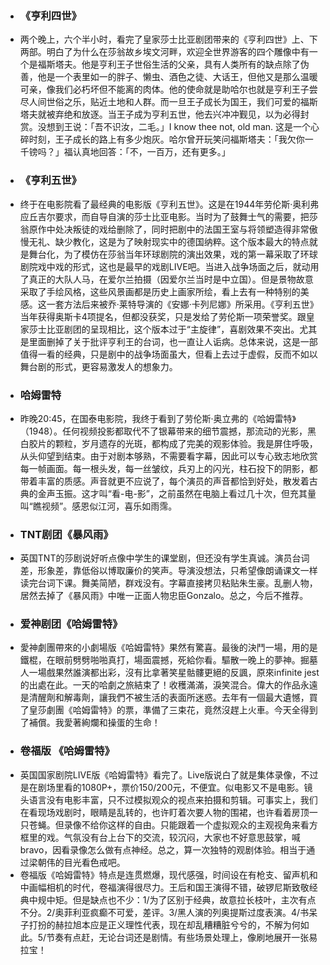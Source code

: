 - ### 《亨利四世》
- 两个晚上，六个半小时，看完了皇家莎士比亚剧团带来的《亨利四世》上、下两部。明白了为什么在莎翁故乡埃文河畔，欢迎全世界游客的四个雕像中有一个是福斯塔夫。他是亨利王子世俗生活的父亲，具有人类所有的缺点除了伪善，他是一个表里如一的胖子、懒虫、酒色之徒、大话王，但他又是那么温暖可亲，像我们必朽坏但不能离的肉体。他的使命就是助哈尔也就是亨利王子尝尽人间世俗之乐，贴近土地和人群。而一旦王子成长为国王，我们可爱的福斯塔夫就被弃绝和放逐。当王子成为亨利五世，他去兴冲冲觐见，以为必得封赏。没想到王说：「吾不识汝，二毛。」I know thee not, old man. 这是一个心碎时刻，王子成长的路上有多少炮灰。哈尔曾开玩笑问福斯塔夫：「我欠你一千镑吗？」福认真地回答：「不，一百万，还有更多。」
- ### 《亨利五世》
- 终于在电影院看了最经典的电影版《亨利五世》。这是在1944年劳伦斯·奥利弗应丘吉尔要求，而自导自演的莎士比亚电影。当时为了鼓舞士气的需要，把莎翁原作中处决叛徒的戏给删除了，同时把剧中的法国王室与将领塑造得非常傲慢无礼、缺少教化，这是为了映射现实中的德国纳粹。这个版本最大的特点就是舞台化，为了模仿在莎翁当年环球剧院的演出效果，戏的第一幕采取了环球剧院戏中戏的形式，这也是最早的戏剧LIVE吧。当进入战争场面之后，就动用了真正的大队人马，在爱尔兰拍摄（因爱尔兰当时是中立国）。但是景物故意采取了手绘风格，这些风景画都是历史上画家所绘，看上去有一种特别的美感。这一套方法后来被乔·莱特导演的《安娜·卡列尼娜》所采用。《亨利五世》当年获得奥斯卡4项提名，但都没获奖，只是发给了劳伦斯一项荣誉奖。跟皇家莎士比亚剧团的呈现相比，这个版本过于“主旋律”，喜剧效果不突出。尤其是里面删掉了关于批评亨利王的台词，也一直让人诟病。总体来说，这是一部值得一看的经典，只是剧中的战争场面虽大，但看上去过于虚假，反而不如以舞台剧的形式，更容易激发人的想象力。
- ### 哈姆雷特
- 昨晚20:45，在国泰电影院，我终于看到了劳伦斯·奥立弗的《哈姆雷特》（1948）。任何视频投影都取代不了银幕带来的细节震撼，那流动的光影，黑白胶片的颗粒，岁月遗存的光斑，都构成了完美的观影体验。我是屏住呼吸，从头仰望到结束。由于对剧本够熟，不需要看字幕，因此可以专心致志地欣赏每一帧画面。每一根头发，每一丝皱纹，兵刃上的闪光，柱石投下的阴影，都带着丰富的质感。声音就更不应说了，每个演员的声音都恰到好处，散发着古典的金声玉振。这才叫“看-电-影”，之前虽然在电脑上看过几十次，但充其量叫“瞧视频”。感恩似江河，喜乐如雨霈。
- ### TNT剧团《暴风雨》
- 英国TNT的莎剧说好听点像中学生的课堂剧，但还没有学生真诚。演员台词差，形象差，靠低俗以博取廉价的笑声。导演没想法，只希望像朗诵课文一样读完台词下课。舞美简陋，群戏没有。字幕直接拷贝粘贴朱生豪。乱删人物，居然去掉了《暴风雨》中唯一正面人物忠臣Gonzalo。总之，今后不推荐。
- ### 爱神剧团《哈姆雷特》
- 愛神劇團帶來的小劇場版《哈姆雷特》果然有驚喜。最後的決鬥一場，用的是鐵棍，在眼前劈劈啪啪真打，場面震撼，死給你看。驅散一晚上的夢神。掘墓人一場戲果然誰演都出彩，沒有比拿著笑星骷髏更絕的反諷，原來infinite jest的出處在此。一天的哈劇之旅結束了！收穫滿滿，淚笑混合。偉大的作品永遠是清醒劑和解毒劑，讓我們不被生活的表面所迷惑。去年有一個最大遺憾，買了皇莎劇團《哈姆雷特》的票，準備了三束花，竟然沒趕上火車。今天全得到了補償。我愛著絢爛和操蛋的生命！
- ### 卷福版 《哈姆雷特》
- 英国国家剧院LIVE版《哈姆雷特》看完了。Live版说白了就是集体录像，不过是在剧场里看的1080P+，票价150/200元，不便宜。似电影又不是电影。镜头语言没有电影丰富，只不过模拟观众的视点来拍摄和剪辑。可事实上，我们在看现场戏剧时，眼睛是乱转的，也许盯着次要人物的围裙，也许看着房顶一只苍蝇。但录像不给你这样的自由。只能跟着一个虚拟观众的主观视角来看方框里的戏。气氛没有台上台下的交流，较沉闷，大家也不好意思鼓掌，喊bravo，因看录像怎么做有点神经。总之，算一次独特的观剧体验。相当于通过梁朝伟的目光看色戒吧。
- 卷福版《哈姆雷特》特点是连贯燃爆，现代感强，时间设在有枪支、留声机和中画幅相机的时代，卷福演得很尽力。王后和国王演得不错，破锣尼斯致敬经典中规中矩。但是缺点也不少：1/为了区别于经典，故意拉长枝叶，主次有点不分。2/奥菲利亚疯癫不可爱，差评。3/黑人演的列奥提斯过度表演。4/书呆子打扮的赫拉旭本应是正义理性代表，现在却乱糟糟脏兮兮的，不解为何如此。5/节奏有点赶，无论台词还是剧情。有些场景处理上，像刷地展开一张易拉宝！
